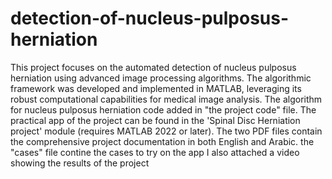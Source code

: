 # detection-of-nucleus-pulposus-herniation
This project focuses on the automated detection of nucleus pulposus herniation using advanced image processing algorithms. The algorithmic framework was developed and implemented in MATLAB, leveraging its robust computational capabilities for medical image analysis.
The algorithm for nucleus pulposus herniation code added in "the project code" file. 
The practical app of the project can be found in the 'Spinal Disc Herniation project' module (requires MATLAB 2022 or later).
The two PDF files contain the comprehensive project documentation in both English and Arabic.
the "cases" file contine the cases to try on the app
I also attached a video showing the results of the project 

